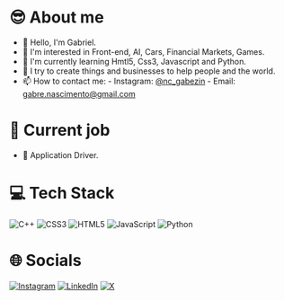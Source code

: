 # 😎 About me

- 👋 Hello, I'm Gabriel.
- 👀 I'm interested in Front-end, AI, Cars, Financial Markets, Games.
- 🌱 I'm currently learning Hmtl5, Css3, Javascript and Python.
- 💞️ I try to create things and businesses to help people and the world.
- 📫 How to contact me: - Instagram: <a href="https://www.instagram.com/nc_gabezin/">@nc_gabezin</a> - Email: gabre.nascimento@gmail.com

# 🚀 Current job

- 🚕 Application Driver.

# 💻 Tech Stack

![C++](https://img.shields.io/badge/c++-%2300599C.svg?style=for-the-badge&logo=c%2B%2B&logoColor=white) ![CSS3](https://img.shields.io/badge/css3-%231572B6.svg?style=for-the-badge&logo=css3&logoColor=white) ![HTML5](https://img.shields.io/badge/html5-%23E34F26.svg?style=for-the-badge&logo=html5&logoColor=white) ![JavaScript](https://img.shields.io/badge/javascript-%23323330.svg?style=for-the-badge&logo=javascript&logoColor=%23F7DF1E) ![Python](https://img.shields.io/badge/python-3670A0?style=for-the-badge&logo=python&logoColor=ffdd54)

# 🌐 Socials

[![Instagram](https://img.shields.io/badge/Instagram-%23E4405F.svg?style=for-the-badge&logo=Instagram&logoColor=white)](https://www.instagram.com/nc_gabezin/) [![LinkedIn](https://img.shields.io/badge/linkedin-%230077B5.svg?style=for-the-badge&logo=linkedin&logoColor=white)](https://www.linkedin.com/in/gabriel-nascimento-16138b244/) [![X](https://img.shields.io/badge/X-%23000000.svg?style=for-the-badge&logo=X&logoColor=white)](https://twitter.com/gabezin01)